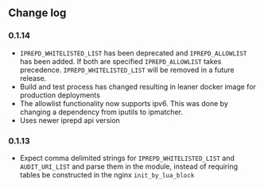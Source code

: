 ## Change log

### 0.1.14

* `IPREPD_WHITELISTED_LIST` has been deprecated and `IPREPD_ALLOWLIST` has been added. If both are specified `IPREPD_ALLOWLIST` takes precedence. `IPREPD_WHITELISTED_LIST` will be removed in a future release.
* Build and test process has changed resulting in leaner docker image for production deployments
* The allowlist functionality now supports ipv6. This was done by changing a dependency from iputils to ipmatcher.
* Uses newer iprepd api version
### 0.1.13

* Expect comma delimited strings for `IPREPD_WHITELISTED_LIST` and `AUDIT_URI_LIST` and parse
  them in the module, instead of requiring tables be constructed in the nginx `init_by_lua_block`
